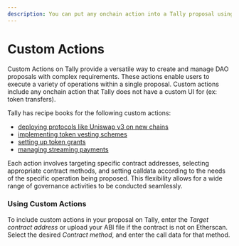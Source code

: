 ```yaml
---
description: You can put any onchain action into a Tally proposal using Custom Actions.
---
```


# Custom Actions

Custom Actions on Tally provide a versatile way to create and manage DAO proposals with complex requirements. These actions enable users to execute a variety of operations within a single proposal. Custom actions include any onchain action that Tally does not have a custom UI for (ex: token transfers).&#x20;

Tally has recipe books for the following custom actions:

* [deploying protocols like Uniswap v3 on new chains](../../../../custom-proposal-actions/chain-deployment-of-uniswap-v3.md)
* [implementing token vesting schemes](../../../../custom-proposal-actions/token-vesting-with-hedgey.md)
* [setting up token grants](../../../../custom-proposal-actions/token-grants-with-hedgey.md)
* [managing streaming payments](../../../../custom-proposal-actions/streaming-payments-with-sablier.md)

Each action involves targeting specific contract addresses, selecting appropriate contract methods, and setting calldata according to the needs of the specific operation being proposed. This flexibility allows for a wide range of governance activities to be conducted seamlessly.

### Using Custom Actions

To include custom actions in your proposal on Tally, enter the _Target contract address_ or upload your ABI file if the contract is not on Etherscan. Select the desired _Contract method_, and enter the call data for that method.

<figure><img src="../../../../.gitbook/assets/Screenshot 2023-12-08 at 10.55.09 pm.png" alt=""><figcaption></figcaption></figure>
